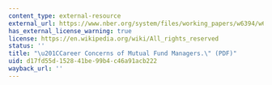 ```yaml
---
content_type: external-resource
external_url: https://www.nber.org/system/files/working_papers/w6394/w6394.pdf
has_external_license_warning: true
license: https://en.wikipedia.org/wiki/All_rights_reserved
status: ''
title: "\u201CCareer Concerns of Mutual Fund Managers.\" (PDF)"
uid: d17fd55d-1528-41be-99b4-c46a91acb222
wayback_url: ''
---
```


